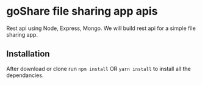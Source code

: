 # goShare file sharing app apis

Rest api using Node, Express, Mongo.
We will build rest api for a simple file sharing app. 


## Installation 
After download or clone run `npm install` OR `yarn install` to install all the dependancies.

